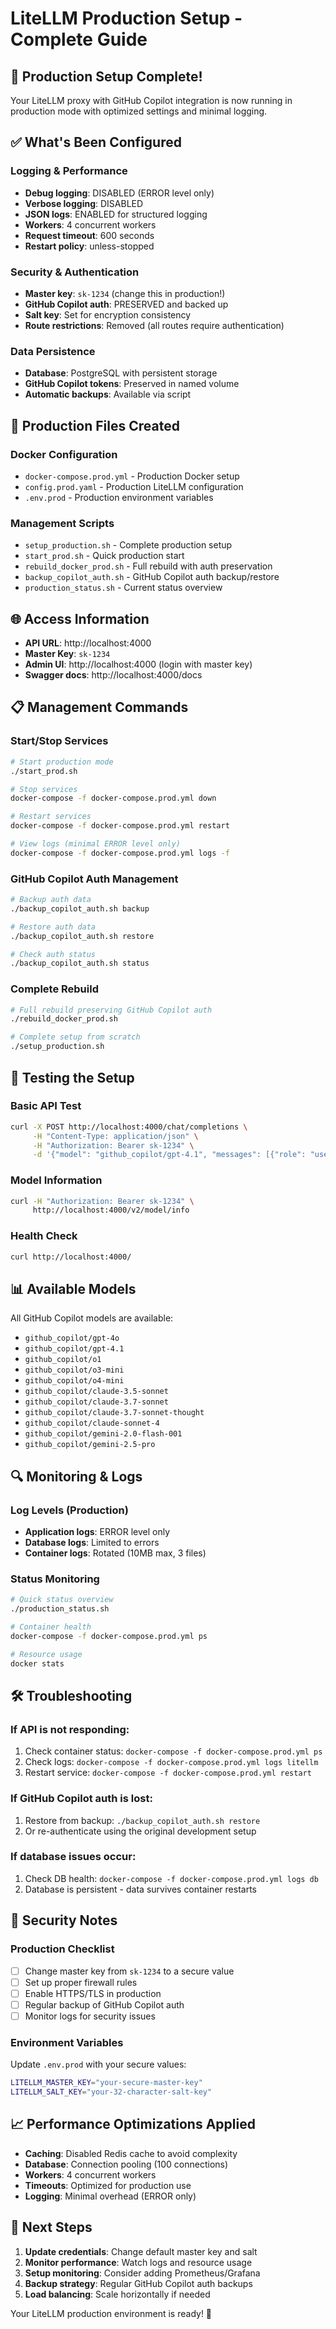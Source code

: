 # LiteLLM Production Setup - Complete Guide

## 🚀 Production Setup Complete!

Your LiteLLM proxy with GitHub Copilot integration is now running in production mode with optimized settings and minimal logging.

## ✅ What's Been Configured

### Logging & Performance
- **Debug logging**: DISABLED (ERROR level only)
- **Verbose logging**: DISABLED
- **JSON logs**: ENABLED for structured logging
- **Workers**: 4 concurrent workers
- **Request timeout**: 600 seconds
- **Restart policy**: unless-stopped

### Security & Authentication
- **Master key**: `sk-1234` (change this in production!)
- **GitHub Copilot auth**: PRESERVED and backed up
- **Salt key**: Set for encryption consistency
- **Route restrictions**: Removed (all routes require authentication)

### Data Persistence
- **Database**: PostgreSQL with persistent storage
- **GitHub Copilot tokens**: Preserved in named volume
- **Automatic backups**: Available via script

## 🔧 Production Files Created

### Docker Configuration
- `docker-compose.prod.yml` - Production Docker setup
- `config.prod.yaml` - Production LiteLLM configuration
- `.env.prod` - Production environment variables

### Management Scripts
- `setup_production.sh` - Complete production setup
- `start_prod.sh` - Quick production start
- `rebuild_docker_prod.sh` - Full rebuild with auth preservation
- `backup_copilot_auth.sh` - GitHub Copilot auth backup/restore
- `production_status.sh` - Current status overview

## 🌐 Access Information

- **API URL**: http://localhost:4000
- **Master Key**: `sk-1234`
- **Admin UI**: http://localhost:4000 (login with master key)
- **Swagger docs**: http://localhost:4000/docs

## 📋 Management Commands

### Start/Stop Services
```bash
# Start production mode
./start_prod.sh

# Stop services
docker-compose -f docker-compose.prod.yml down

# Restart services
docker-compose -f docker-compose.prod.yml restart

# View logs (minimal ERROR level only)
docker-compose -f docker-compose.prod.yml logs -f
```

### GitHub Copilot Auth Management
```bash
# Backup auth data
./backup_copilot_auth.sh backup

# Restore auth data
./backup_copilot_auth.sh restore

# Check auth status
./backup_copilot_auth.sh status
```

### Complete Rebuild
```bash
# Full rebuild preserving GitHub Copilot auth
./rebuild_docker_prod.sh

# Complete setup from scratch
./setup_production.sh
```

## 🧪 Testing the Setup

### Basic API Test
```bash
curl -X POST http://localhost:4000/chat/completions \
     -H "Content-Type: application/json" \
     -H "Authorization: Bearer sk-1234" \
     -d '{"model": "github_copilot/gpt-4.1", "messages": [{"role": "user", "content": "Hello from production!"}]}'
```

### Model Information
```bash
curl -H "Authorization: Bearer sk-1234" \
     http://localhost:4000/v2/model/info
```

### Health Check
```bash
curl http://localhost:4000/
```

## 📊 Available Models

All GitHub Copilot models are available:
- `github_copilot/gpt-4o`
- `github_copilot/gpt-4.1`
- `github_copilot/o1`
- `github_copilot/o3-mini`
- `github_copilot/o4-mini`
- `github_copilot/claude-3.5-sonnet`
- `github_copilot/claude-3.7-sonnet`
- `github_copilot/claude-3.7-sonnet-thought`
- `github_copilot/claude-sonnet-4`
- `github_copilot/gemini-2.0-flash-001`
- `github_copilot/gemini-2.5-pro`

## 🔍 Monitoring & Logs

### Log Levels (Production)
- **Application logs**: ERROR level only
- **Database logs**: Limited to errors
- **Container logs**: Rotated (10MB max, 3 files)

### Status Monitoring
```bash
# Quick status overview
./production_status.sh

# Container health
docker-compose -f docker-compose.prod.yml ps

# Resource usage
docker stats
```

## 🛠️ Troubleshooting

### If API is not responding:
1. Check container status: `docker-compose -f docker-compose.prod.yml ps`
2. Check logs: `docker-compose -f docker-compose.prod.yml logs litellm`
3. Restart service: `docker-compose -f docker-compose.prod.yml restart`

### If GitHub Copilot auth is lost:
1. Restore from backup: `./backup_copilot_auth.sh restore`
2. Or re-authenticate using the original development setup

### If database issues occur:
1. Check DB health: `docker-compose -f docker-compose.prod.yml logs db`
2. Database is persistent - data survives container restarts

## 🔐 Security Notes

### Production Checklist
- [ ] Change master key from `sk-1234` to a secure value
- [ ] Set up proper firewall rules
- [ ] Enable HTTPS/TLS in production
- [ ] Regular backup of GitHub Copilot auth
- [ ] Monitor logs for security issues

### Environment Variables
Update `.env.prod` with your secure values:
```bash
LITELLM_MASTER_KEY="your-secure-master-key"
LITELLM_SALT_KEY="your-32-character-salt-key"
```

## 📈 Performance Optimizations Applied

- **Caching**: Disabled Redis cache to avoid complexity
- **Database**: Connection pooling (100 connections)
- **Workers**: 4 concurrent workers
- **Timeouts**: Optimized for production use
- **Logging**: Minimal overhead (ERROR only)

## 🎯 Next Steps

1. **Update credentials**: Change default master key and salt
2. **Monitor performance**: Watch logs and resource usage
3. **Setup monitoring**: Consider adding Prometheus/Grafana
4. **Backup strategy**: Regular GitHub Copilot auth backups
5. **Load balancing**: Scale horizontally if needed

Your LiteLLM production environment is ready! 🎉